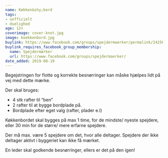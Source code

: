 ```yaml
---
name: Køkken&shy;bord
tags:
- uofficielt
- duelighed
age: 12+
coverimage: cover-knot.jpg
image: koekkenbord.jpg
buylink: https://www.facebook.com/groups/spejdermaerker/permalink/2425683130997055/
buylink_requires_facebook_group_membership:
  name: Spejdermærker
  url: https://www.facebook.com/groups/spejdermaerker/
date_added: 2019-08-19
---
```

Begejstringen for flotte og korrekte besnørringer kan måske hjælpes lidt på vej med dette mærke.

Der skal bruges:
- 4 stk rafter til “ben”
- 2 rafter til at bygge bordplade på.
- Bordplade efter eget valg (rafter, plader e.l)

Køkkenbordet skal bygges på max 1 time, for de mindste/ nyeste spejdere, eller 30 min for de større/ mere erfarne spejdere.

Der må max. være 5 spejdere om det, hvor alle deltager. Spejdere der ikke deltager aktivt i byggeriet kan ikke få mærket.

En leder skal godkende besnørringer, ellers er det på den igen! 

